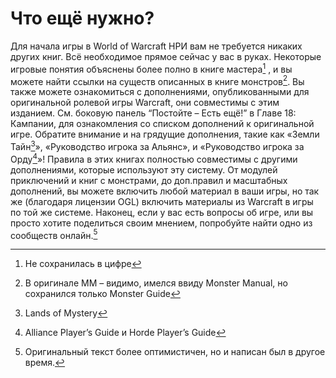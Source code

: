 # Что ещё нужно?
Для начала игры в World of Warcraft НРИ вам не требуется никаких других книг. Всё необходимое прямое сейчас у вас в руках. Некоторые игровые понятия объяснены более полно в книге мастера[^lost] , и вы можете найти ссылки на существ описанных в книге монстров[^mm]. Вы также можете ознакомиться с дополнениями, опубликованными для оригинальной ролевой игры Warcraft, они совместимы с этим изданием. См. боковую панель “Постойте – Есть ещё!” в Главе 18: Кампании, для ознакомления со списком дополнений к оригинальной игре. Обратите внимание и на грядущие дополнения, такие как «Земли Тайн[^lom]», «Руководство игрока за Альянс», и «Руководство игрока за Орду[^alhorguide]»! Правила в этих книгах полностью совместимы с другими дополнениями, которые используют эту систему. От модулей приключений и книг с монстрами, до доп.правил и масштабных дополнений, вы можете включить любой материал в ваши игры, но так же (благодаря лицензии OGL) включить материалы из Warcraft в игры по той же системе. Наконец, если у вас есть вопросы об игре, или вы просто хотите поделиться своим мнением, попробуйте найти одно из сообществ онлайн.[^opt]

[^lost]: Не сохранилась в цифре
[^mm]: В оригинале MM – видимо, имелся ввиду Monster Manual, но сохранился только Monster Guide
[^lom]: Lands of Mystery
[^alhorguide]: Alliance Player’s Guide и Horde Player’s Guide
[^opt]: Оригинальный текст более оптимистичен, но и написан был в другое время.
